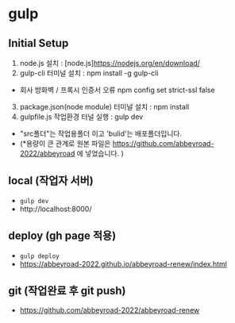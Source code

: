 # gulp  

## Initial Setup
1. node.js 설치                          : [node.js]https://nodejs.org/en/download/
2. gulp-cli 터미널 설치                   : npm install -g gulp-cli
- 회사 방화벽 / 프록시 인증서 오류
  npm config set strict-ssl false
3. package.json(node module) 터미널 설치  : npm install
4. gulpfile.js 작업환경 터널 실행          : gulp dev
- "src폴더"는 작업용폴더 이고 'bulid'는 배포폴더입니다. 
- (*용량이 큰 관계로 원본 파일은 https://github.com/abbeyroad-2022/abbeyroad 에 넣었습니다. )


## local (작업자 서버)
- `gulp dev`
- http://localhost:8000/


## deploy (gh page 적용)
- `gulp deploy`
-  https://abbeyroad-2022.github.io/abbeyroad-renew/index.html


## git (작업완료 후 git push)
- https://github.com/abbeyroad-2022/abbeyroad-renew
